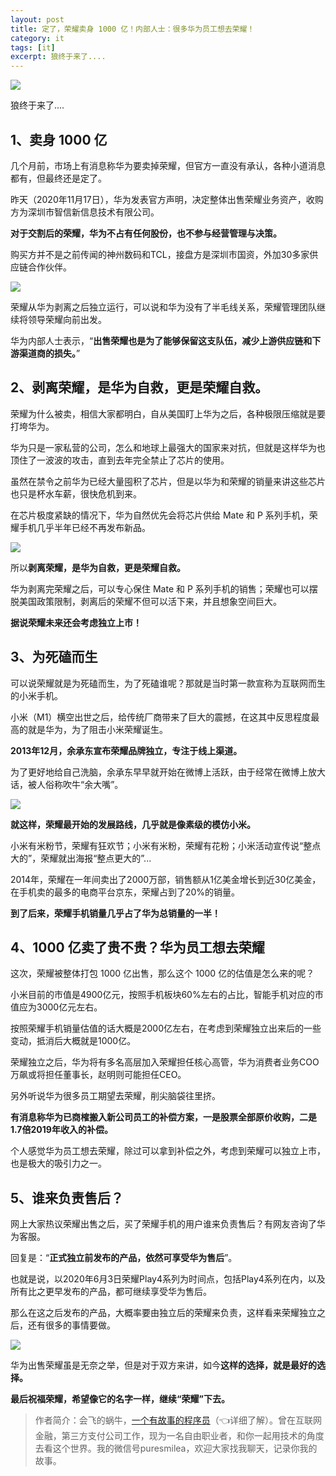 ```yaml
---
layout: post
title: 定了，荣耀卖身 1000 亿！内部人士：很多华为员工想去荣耀！
category: it
tags: [it]
excerpt: 狼终于来了....
---
```


![](http://favorites.ren/assets/images/2020/it/rongyao/rongyao01.jpg) 

狼终于来了....

## 1、卖身 1000 亿

几个月前，市场上有消息称华为要卖掉荣耀，但官方一直没有承认，各种小道消息都有，但最终还是定了。

昨天（2020年11月17日），华为发表官方声明，决定整体出售荣耀业务资产，收购方为深圳市智信新信息技术有限公司。

**对于交割后的荣耀，华为不占有任何股份，也不参与经营管理与决策。**

购买方并不是之前传闻的神州数码和TCL，接盘方是深圳市国资，外加30多家供应链合作伙伴。

![](http://favorites.ren/assets/images/2020/it/rongyao/rongyao02.jpg) 

荣耀从华为剥离之后独立运行，可以说和华为没有了半毛线关系，荣耀管理团队继续将领导荣耀向前出发。

华为内部人士表示，“**出售荣耀也是为了能够保留这支队伍，减少上游供应链和下游渠道商的损失。**”

## 2、剥离荣耀，是华为自救，更是荣耀自救。

荣耀为什么被卖，相信大家都明白，自从美国盯上华为之后，各种极限压缩就是要打垮华为。

华为只是一家私营的公司，怎么和地球上最强大的国家来对抗，但就是这样华为也顶住了一波波的攻击，直到去年完全禁止了芯片的使用。

虽然在禁令之前华为已经大量囤积了芯片，但是以华为和荣耀的销量来讲这些芯片也只是杯水车薪，很快危机到来。

在芯片极度紧缺的情况下，华为自然优先会将芯片供给 Mate 和 P 系列手机，荣耀手机几乎半年已经不再发布新品。

![](http://favorites.ren/assets/images/2020/it/rongyao/rongyao03.jpg) 

所以**剥离荣耀，是华为自救，更是荣耀自救。**

华为剥离完荣耀之后，可以专心保住 Mate 和 P 系列手机的销售；荣耀也可以摆脱美国政策限制，剥离后的荣耀不但可以活下来，并且想象空间巨大。

**据说荣耀未来还会考虑独立上市！**

## 3、为死磕而生

可以说荣耀就是为死磕而生，为了死磕谁呢？那就是当时第一款宣称为互联网而生的小米手机。

小米（M1）横空出世之后，给传统厂商带来了巨大的震撼，在这其中反思程度最高的就是华为，为了阻击小米荣耀诞生。

**2013年12月，余承东宣布荣耀品牌独立，专注于线上渠道。**

为了更好地给自己洗脑，余承东早早就开始在微博上活跃，由于经常在微博上放大话，被人俗称吹牛“余大嘴”。

![](http://favorites.ren/assets/images/2020/it/rongyao/rongyao04.jpg) 

**就这样，荣耀最开始的发展路线，几乎就是像素级的模仿小米。**

小米有米粉节，荣耀有狂欢节；小米有米粉，荣耀有花粉；小米活动宣传说“整点大的”，荣耀就出海报“整点更大的”...

2014年，荣耀在一年间卖出了2000万部，销售额从1亿美金增长到近30亿美金，在手机卖的最多的电商平台京东，荣耀占到了20%的销量。

**到了后来，荣耀手机销量几乎占了华为总销量的一半！**

## 4、1000 亿卖了贵不贵？华为员工想去荣耀

这次，荣耀被整体打包 1000 亿出售，那么这个 1000 亿的估值是怎么来的呢？

小米目前的市值是4900亿元，按照手机板块60%左右的占比，智能手机对应的市值应为3000亿元左右。

按照荣耀手机销量估值的话大概是2000亿左右，在考虑到荣耀独立出来后的一些变动，抵消后大概就是1000亿。

荣耀独立之后，华为将有多名高层加入荣耀担任核心高管，华为消费者业务COO万飙或将担任董事长，赵明则可能担任CEO。

另外听说华为很多员工期望去荣耀，削尖脑袋往里挤。

**有消息称华为已商榷搬入新公司员工的补偿方案，一是股票全部原价收购，二是1.7倍2019年收入的补偿。**

个人感觉华为员工想去荣耀，除过可以拿到补偿之外，考虑到荣耀可以独立上市，也是极大的吸引力之一。

## 5、谁来负责售后？

网上大家热议荣耀出售之后，买了荣耀手机的用户谁来负责售后？有网友咨询了华为客服。

回复是：“**正式独立前发布的产品，依然可享受华为售后**”。

也就是说，以2020年6月3日荣耀Play4系列为时间点，包括Play4系列在内，以及所有比之更早发布的产品，都可继续享受华为售后。

那么在这之后发布的产品，大概率要由独立后的荣耀来负责，这样看来荣耀独立之后，还有很多的事情要做。

![](http://favorites.ren/assets/images/2020/it/rongyao/rongyao05.jpg) 

华为出售荣耀虽是无奈之举，但是对于双方来讲，如今**这样的选择，就是最好的选择。**

**最后祝福荣耀，希望像它的名字一样，继续“荣耀”下去。**


>作者简介：会飞的蜗牛，[一个有故事的程序员](https://mp.weixin.qq.com/s/bPk_-DcGF_7lTDoR1pKqVg)（👈详细了解）。曾在互联网金融，第三方支付公司工作，现为一名自由职业者，和你一起用技术的角度去看这个世界。我的微信号puresmilea，欢迎大家找我聊天，记录你我的故事。